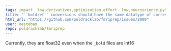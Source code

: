 ```yaml
---
tags: impact  low,derivatives,optimization,effort  low,neuroscience,python
title: "``boldref`` conversions should have the same datatype of corresponding ``bold``"
html_url: "https://github.com/poldracklab/fmriprep/issues/2000"
user: oesteban
repo: poldracklab/fmriprep
---
```


Currently, they are float32 even when the `_bold` files are int16
